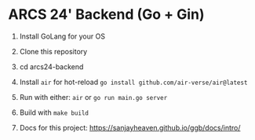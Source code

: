 # ARCS 24'  Backend (Go + Gin)

1. Install GoLang for your OS
2. Clone this repository
3. cd arcs24-backend
4. Install ```air``` for hot-reload
```go install github.com/air-verse/air@latest```

5. Run with either: 
```air``` or ```go run main.go server```

6. Build with
```make build```

7. Docs for this project: 
    https://sanjayheaven.github.io/ggb/docs/intro/
